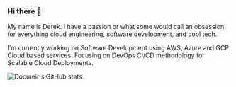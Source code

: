 ### Hi there 👋

My name is Derek. I have a passion or what some would call an obsession for everything cloud engineering, software development, and cool tech.

I'm currently working on Software Development using AWS, Azure and GCP Cloud based services.  Focusing on DevOps CI/CD methodology for Scalable Cloud Deployments.

![Docmeir's GitHub stats](https://github-readme-stats.vercel.app/api?username=docmeir&show_icons=true&theme=radical)

<!--
**Docmeir/docmeir** is a ✨ _special_ ✨ repository because its `README.md` (this file) appears on your GitHub profile.

Here are some ideas to get you started:

- 🔭 I’m currently working on ...
- 🌱 I’m currently learning ...
- 👯 I’m looking to collaborate on ...
- 🤔 I’m looking for help with ...
- 💬 Ask me about ...
- 📫 How to reach me: ...
- 😄 Pronouns: ...
- ⚡ Fun fact: ...
-->
